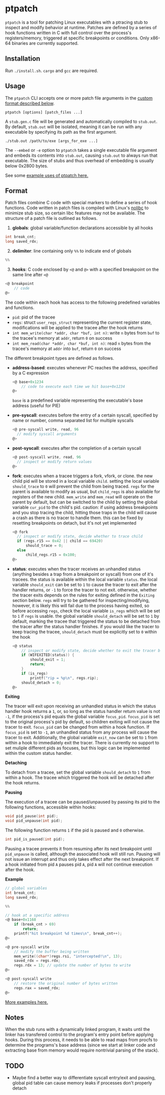 # ptpatch
`ptpatch` is a tool for patching Linux executables with a ptracing stub to inspect and modify behavior at runtime. Patches are defined by a series of hook functions written in C with full control over the process's registers/memory, triggered at specific breakpoints or conditions. Only x86-64 binaries are currently supported.

## Installation
Run `./install.sh`. `cargo` and `gcc` are required.

## Usage
The `ptpatch` CLI accepts one or more patch file arguments in the [custom format described below](#format).
```
ptpatch [options] [patch_files ...]
```
A `stub.gen.c` file will be generated and automatically compiled to `stub.out`.
By default, `stub.out` will be isolated, meaning it can be run with any executable by specifying its path as the first argument.
```
./stub.out /path/to/exe [args_for_exe ...]
```
The `--embed` or `-e` option to `ptpatch` takes a single executable file argument and embeds its contents into `stub.out`,
causing `stub.out` to always run that executable.
The size of stubs and thus overhead of embedding is usually below 0x2800 bytes.

See some [example uses of ptpatch here.](examples)

## Format
Patch files combine C code with special markers to define a series of hook functions. Code written in patch files is compiled with Linux's [nolibc](https://lwn.net/Articles/920158/) to minimize stub size, so certain libc features may not be available. The structure of a patch file is outlined as follows.

1. **globals**: global variable/function declarations accessible by all hooks

 ```c
 int break_cnt;
 long saved_rdx;
 ```

2. **delimiter**: line containing only `%%` to indicate end of globals

 ```c
 %%
 ```

3. **hooks**: C code enclosed by `<@` and `@>` with a specified breakpoint on the same line after `<@`

 ```c
 <@ breakpoint
     // code
 @>
 ```

The code within each hook has access to the following predefined variables and functions.

- `pid`: pid of the tracee
- `regs`: struct `user_regs_struct` representing the current register state, modifications will be applied to the tracee after the hook returns
- `int mem_write(char *addr, char *buf, int n)`: write `n` bytes from `buf` to the tracee's memory at `addr`, return `0` on success
- `int mem_read(char *addr, char *buf, int n)`: read `n` bytes from the tracee's memory at `addr` into `buf`, return `0` on success

The different breakpoint types are defined as follows.

- **address-based**: executes whenever PC reaches the address, specified by a C expression
    ```c
    <@ base+0x1234
        // code to execute each time we hit base+0x1234
    @>
    ```
    `base` is a predefined variable representing the executable's base address (useful for PIE)

- **pre-syscall**: executes before the entry of a certain syscall, specified by name or number, comma separated list for multiple syscalls
    ```c
    <@ pre-syscall write, read, 96
      // modify syscall arguments
    @>
    ```

- **post-syscall**: executes after the completion of a certain syscall
    ```c
    <@ post-syscall write, read, 96
      // inspect or modify return values
    @>
    ```
- **fork**: executes when a tracee triggers a fork, vfork, or clone. the new child pid will be stored in a local variable `child`. setting the local variable `should_trace` to `0` will prevent the child from being traced. `regs` for the parent is available to modify as usual, but `child_regs` is also available for registers of the new child. `mem_write` and `mem_read` will operate on the parent by default, but can be switched to the child by setting the global variable `cur_pid` to the child's pid. caution: if using address breakpoints and you stop tracing the child, hitting those traps in the child will cause a crash as there is no tracer to handle them. this can be fixed by resetting breakpoints on detach, but it's not yet implemented
    ```c
    <@ fork
      // inspect or modify state, decide whether to trace child
      if (regs.r15 == 0x42 || child == 69420)
          should_trace = 0;
      else
          child_regs.r15 = 0x100;
    @>
    ```
- **status**: executes when the tracer receives an unhandled status (anything besides a trap from a breakpoint or syscall) from one of it's tracees. the status is available within the local variable `status`. the local variable `should_exit` can be set to `1` to cause the tracer to exit after the handler returns, or `-1` to force the tracer to not exit. otherwise, whether the tracer exits depends on the rules for exiting defined in the `Exiting` section below. `regs` will try to be gathered for inspecting/modifying, however, it is likely this will fail due to the process having exited, so before accessing `regs`, check the local variable `is_regs` which will be set to `1` if `regs` is usable. the global variable `should_detach` will be set to `1` by default, marking the tracee that triggered the status to be detached from the tracer after the status handler finishes. if you would like the tracer to keep tracing the tracee, `should_detach` must be explicitly set to `0` within the hook
    ```c
    <@ status
        // inspect or modify state, decide whether to exit the tracer based on status
        if (WIFEXITED(status)) {
            should_exit = 1;
            return;
        }
        if (is_regs)
            printf("rip = %p\n", regs.rip);
        should_detach = 0;
    @>
    ```

**Exiting**

The tracer will exit upon receiving an unhandled status in which the status handler hook returns a `1`, or, so long as the status handler return value is not `-1`, if the process's pid equals the global variable `focus_pid`. `focus_pid` is set to the original process's pid by default, so children exiting will not cause the tracer to exit. `focus_pid` can be changed from within a hook function. If `focus_pid` is set to `-1`, an unhandled status from any process will cause the tracer to exit. Additionally, the global variable `exit_now` can be set to `1` from within a hook to immediately exit the tracer. There is currently no support to set muliple different pids as focuses, but this logic can be implemented within the custom status handler.

**Detaching**

To detach from a tracee, set the global variable `should_detach` to `1` from within a hook. The tracee which triggered the hook will be detached after the hook returns.

**Pausing**

The execution of a tracee can be paused/unpaused by passing its pid to the following functions, accessible within hooks:
```c
void pid_pause(int pid);
void pid_unpause(int pid);
```
The following function returns `1` if the pid is paused and `0` otherwise.
```c
int pid_is_paused(int pid);
```
Pausing a tracee prevents it from resuming after its next breakpoint until `pid_unpause` is called, although the associated hook will still run. Pausing will not issue an interrupt and thus only takes effect after the next breakpoint. If a hook initiated from pid `A` pauses pid `A`, pid `A` will not continue execution after the hook.

**Example**
```c
// global variables
int break_cnt;
long saved_rdx;

%%

// hook at a specific address
<@ base+0x1168
    if (break_cnt > 69)
        return;
    printf("hit breakpoint %d times\n", break_cnt++);
@>

<@ pre-syscall write
    // modify the buffer being written
    mem_write((char*)regs.rsi, "intercepted!\n", 13);
    saved_rdx = regs.rdx;
    regs.rdx = 13; // update the number of bytes to write
@>

<@ post-syscall write
    // restore the original number of bytes written
    regs.rax = saved_rdx;
@>
```

[More examples here.](examples)

## Notes
When the stub runs with a dynamically linked program, it waits until the linker has transfered
control to the program's entry point before applying hooks.
During this process, it needs to be able to read maps from procfs to determine
the programs's base address (since we start at linker code and extracting base from memory would require nontrivial parsing of the stack).

## TODO
- Maybe find a better way to differentiate syscall entry/exit and pausing, global pid table can cause memory leaks if processes don't properly detach
